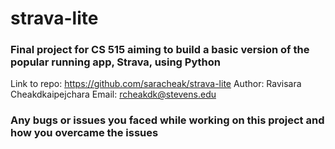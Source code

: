 # strava-lite
### Final project for CS 515 aiming to build a basic version of the popular running app, Strava, using Python

Link to repo: https://github.com/saracheak/strava-lite
Author: Ravisara Cheakdkaipejchara
Email: rcheakdk@stevens.edu

### Any bugs or issues you faced while working on this project and how you overcame the issues
